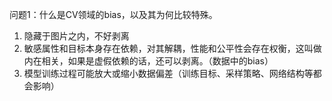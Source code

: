问题1：什么是CV领域的bias，以及其为何比较特殊。

1. 隐藏于图片之内，不好剥离
2. 敏感属性和目标本身存在依赖，对其解耦，性能和公平性会存在权衡，这叫做内在相关，如果是虚假依赖的话，还可以剥离。（数据中的bias）
3. 模型训练过程可能放大或缩小数据偏差（训练目标、采样策略、网络结构等都会影响）
